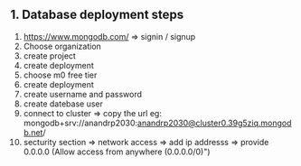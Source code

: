 ## 1. Database deployment steps
1. https://www.mongodb.com/ => signin / signup
2. Choose organization
3. create project
4. create deployment
5. choose m0 free tier
6. create deployment
7. create username and password
8. create datebase user
9. connect to cluster => copy the url eg: mongodb+srv://anandrp2030:anandrp2030@cluster0.39g5ziq.mongodb.net/
10. secturity section => network access => add ip addresss => provide 0.0.0.0 (Allow access from anywhere (0.0.0.0/0)")
